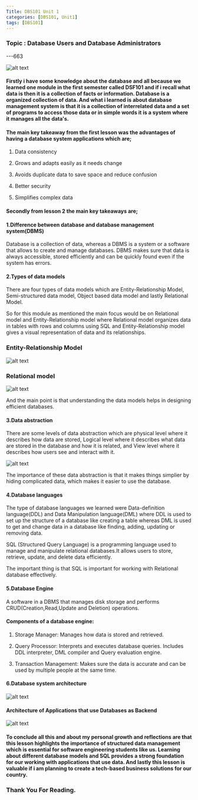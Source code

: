```yaml
---
Title: DBS101 Unit 1
categories: [DBS101, Unit1]
tags: [DBS101]
---
```


### Topic : Database Users and Database Administrators
---663

![alt text](/assets/images/image-3.png)

#### Firstly i have some knowledge about the database and all because we learned one module in the first semester called DSF101 and if i recall what data is then it is a collection of facts or information. Database is a organized collection of data. And what i learned is about database management system is that it is a collection of interrelated data and a set of programs to access those data or in simple words it is a system where it manages all the data's.

#### The main key takeaway from the first lesson was the advantages of having a database system applications which are;

1. Data consistency

2. Grows and adapts easily as it needs change

3. Avoids duplicate data to save space and reduce confusion

4. Better security

5. Simplifies complex data


#### Secondly from lesson 2 the main key takeaways are;

#### 1.Difference between database and database management system(DBMS)

Database is a collection of data, whereas a DBMS is a system or a software that allows to create and manage databases. DBMS makes sure that data is always accessible, stored efficiently and can be quickly found even if the system has errors.

#### 2.Types of data models

There are four types of data models which are Entity-Relationship Model, Semi-structured data model, Object based data model and lastly Relational Model.

So for this module as mentioned the main focus would be on Relational model and Entity-Relationship model where Relational model organizes data in tables with rows and columns using SQL and Entity-Relationship model gives a visual representation of data and its relationships.

### Entity-Relationship Model

![alt text](/assets/images/image.png)

### Relational model

![alt text](/assets/images/image-1.png)

And the main point is that understanding the data models helps in designing efficient databases.

#### 3.Data abstraction

There are some levels of data abstraction which are physical level where it describes how data are stored, Logical level where it describes what data are stored in the database and how it is related, and View level where it describes how users see and interact with it.

![alt text](/assets/images/image-2.png)

The importance of these data abstraction is that it makes things simplier by hiding complicated data, which makes it easier to use the database.

#### 4.Database languages

The type of database languages we learned were Data-definition language(DDL) and Data Manipulation language(DML) where DDL is used to set up the structure of a database like creating a table whereas DML is used to get and change data in a database like finding, adding, updating or removing data.

SQL (Structured Query Language) is a programming language used to manage and manipulate relational databases.It allows users to store, retrieve, update, and delete data efficiently.

The important thing is that SQL is important for working with Relational database effectively.

#### 5.Database Engine

A software in a DBMS that manages disk storage and performs CRUD(Creation,Read,Update and Deletion) operations.

#### Components of a database engine:

 1. Storage Manager: Manages how data is stored and retrieved.

 2. Query Processor: Interprets and executes database queries.
  Includes DDL interpreter, DML compiler and Query evaluation engine.

 3. Transaction Management: Makes sure the data is accurate and can be used by multiple people at the same time.


#### 6.Database system architecture

![alt text](/assets/images/image-6.png)

#### Architecture of Applications that use Databases as Backend

![alt text](/assets/images/image-4.png)

#### To conclude all this and about my personal growth and reflections are that this lesson highlights the importance of structured data management which is essential for software engineering students like us. Learning about different database models and SQL provides a strong foundation for our working with applications that use data. And lastly this lesson is valuable if i am planning to create a tech-based business solutions for our country.

### Thank You For Reading.






